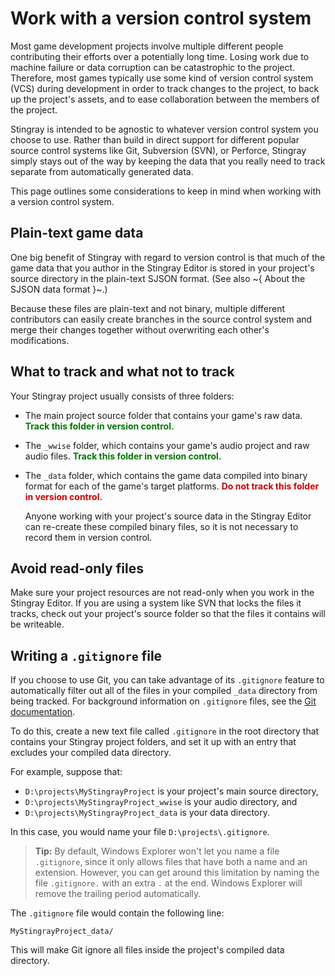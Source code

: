 # Work with a version control system

Most game development projects involve multiple different people contributing their efforts over a potentially long time. Losing work due to machine failure or data corruption can be catastrophic to the project. Therefore, most games typically use some kind of version control system (VCS) during development in order to track changes to the project, to back up the project's assets, and to ease collaboration between the members of the project.

Stingray is intended to be agnostic to whatever version control system you choose to use. Rather than build in direct support for different popular source control systems like Git, Subversion (SVN), or Perforce, Stingray simply stays out of the way by keeping the data that you really need to track separate from automatically generated data.

This page outlines some considerations to keep in mind when working with a version control system.

## Plain-text game data

One big benefit of Stingray with regard to version control is that much of the game data that you author in the Stingray Editor is stored in your project's source directory in the plain-text SJSON format. (See also ~{ About the SJSON data format }~.)

Because these files are plain-text and not binary, multiple different contributors can easily create branches in the source control system and merge their changes together without overwriting each other's modifications.

## What to track and what not to track

Your Stingray project usually consists of three folders:

-	The main project source folder that contains your game's raw data. <span style="color:#007700">**Track this folder in version control.**</span>

-	The `_wwise` folder, which contains your game's audio project and raw audio files. <span style="color:#007700">**Track this folder in version control.**</span>

-	The `_data` folder, which contains the game data compiled into binary format for each of the game's target platforms. <span style="color:#CC0000">**Do not track this folder in version control.**</span>

	Anyone working with your project's source data in the Stingray Editor can re-create these compiled binary files, so it is not necessary to record them in version control.

## Avoid read-only files

Make sure your project resources are not read-only when you work in the Stingray Editor. If you are using a system like SVN that locks the files it tracks, check out your project's source folder so that the files it contains will be writeable.

## Writing a `.gitignore` file

If you choose to use Git, you can take advantage of its `.gitignore` feature to automatically filter out all of the files in your compiled `_data` directory from being tracked. For background information on `.gitignore` files, see the [Git documentation](http://git-scm.com/docs/gitignore).

To do this, create a new text file called `.gitignore` in the root directory that contains your Stingray project folders, and set it up with an entry that excludes your compiled data directory.

For example, suppose that:

-	`D:\projects\MyStingrayProject` is your project's main source directory,
-	`D:\projects\MyStingrayProject_wwise` is your audio directory, and
-	`D:\projects\MyStingrayProject_data` is your data directory.

In this case, you would name your file `D:\projects\.gitignore`.

>	**Tip:** By default, Windows Explorer won't let you name a file `.gitignore`, since it only allows files that have both a name and an extension. However, you can get around this limitation by naming the file `.gitignore.` with an extra `.` at the end. Windows Explorer will remove the trailing period automatically.

The `.gitignore` file would contain the following line:

~~~
MyStingrayProject_data/
~~~

This will make Git ignore all files inside the project's compiled data directory.
